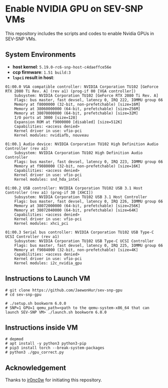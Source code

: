 # Enable NVIDIA GPU on SEV-SNP VMs

This repository includes the scripts and codes to enable Nvidia GPUs in SEV-SNP VMs.

## System Environments

* **host kernel**: `5.19.0-rc6-snp-host-c4daeffce56e`
* **ccp firmware**: `1.51 build:3`
* **`lspci` result in host**:
```
01:00.0 VGA compatible controller: NVIDIA Corporation TU102 [GeForce RTX 2080 Ti Rev. A] (rev a1) (prog-if 00 [VGA controller])
	Subsystem: NVIDIA Corporation TU102 [GeForce RTX 2080 Ti Rev. A]
	Flags: bus master, fast devsel, latency 0, IRQ 222, IOMMU group 66
	Memory at f8000000 (32-bit, non-prefetchable) [size=16M]
	Memory at 38060000000 (64-bit, prefetchable) [size=256M]
	Memory at 38070000000 (64-bit, prefetchable) [size=32M]
	I/O ports at 3000 [size=128]
	Expansion ROM at f9000000 [disabled] [size=512K]
	Capabilities: <access denied>
	Kernel driver in use: vfio-pci
	Kernel modules: nvidiafb, nouveau

01:00.1 Audio device: NVIDIA Corporation TU102 High Definition Audio Controller (rev a1)
	Subsystem: NVIDIA Corporation TU102 High Definition Audio Controller
	Flags: bus master, fast devsel, latency 0, IRQ 223, IOMMU group 66
	Memory at f9080000 (32-bit, non-prefetchable) [size=16K]
	Capabilities: <access denied>
	Kernel driver in use: vfio-pci
	Kernel modules: snd_hda_intel

01:00.2 USB controller: NVIDIA Corporation TU102 USB 3.1 Host Controller (rev a1) (prog-if 30 [XHCI])
	Subsystem: NVIDIA Corporation TU102 USB 3.1 Host Controller
	Flags: bus master, fast devsel, latency 0, IRQ 226, IOMMU group 66
	Memory at 38072000000 (64-bit, prefetchable) [size=256K]
	Memory at 38072040000 (64-bit, prefetchable) [size=64K]
	Capabilities: <access denied>
	Kernel driver in use: vfio-pci
	Kernel modules: xhci_pci

01:00.3 Serial bus controller: NVIDIA Corporation TU102 USB Type-C UCSI Controller (rev a1)
	Subsystem: NVIDIA Corporation TU102 USB Type-C UCSI Controller
	Flags: bus master, fast devsel, latency 0, IRQ 225, IOMMU group 66
	Memory at f9084000 (32-bit, non-prefetchable) [size=4K]
	Capabilities: <access denied>
	Kernel driver in use: vfio-pci
	Kernel modules: i2c_nvidia_gpu
```

## Instructions to Launch VM
```
# git clone https://github.com/JaewonHur/sev-snp-gpu
# cd sev-snp-gpu

# ./setup.sh bookworm 6.0.0
# SNP=1 GPU=1 qemu_path=<path to the qemu-system-x86_64 that can launch SEV-SNP VM> ./launch.sh bookworm 6.0.0
```

## Instructions inside VM
```
# depmod
# apt install -y python3 python3-pip
# pip3 install torch --break-system-packages
# python3 ./gpu_correct.py
```

## Acknowledgement

Thanks to [ir0nc0w](https://github.com/ir0nc0w) for initiating this repository.
